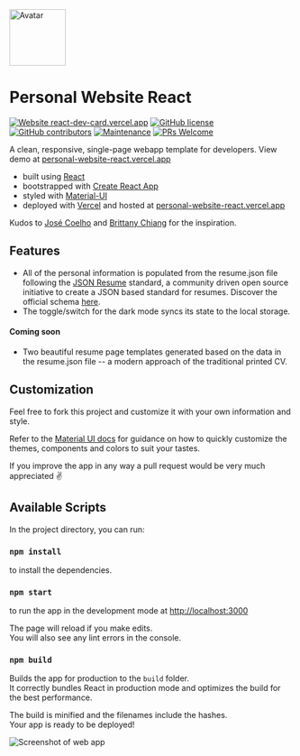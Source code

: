 <img alt="Avatar" src="https://semantic-ui.com/images/avatar2/large/mark.png" width="100" />

# Personal Website React

[![Website react-dev-card.vercel.app](https://img.shields.io/website-up-down-green-red/http/shields.io.svg)](https://react-dev-card.vercel.app)
[![GitHub license](https://img.shields.io/github/license/Naereen/StrapDown.js.svg)](https://github.com/JoHoop/react-dev-card/blob/master/LICENSE)
[![GitHub contributors](https://img.shields.io/github/contributors/JoHoop/react-dev-card.svg)](https://github.com/JoHoop/react-dev-card/graphs/contributors/)
[![Maintenance](https://img.shields.io/badge/Maintained%3F-yes-green.svg)](https://github.com/JoHoop/react-dev-card/graphs/commit-activity)
[![PRs Welcome](https://img.shields.io/badge/PRs-welcome-brightgreen.svg?style=flat)](http://makeapullrequest.com)

A clean, responsive, single-page webapp template for developers. View demo at [personal-website-react.vercel.app](https://personal-website-react.vercel.app)

-   built using [React](https://reactjs.org/)
-   bootstrapped with [Create React App](https://github.com/facebook/create-react-app)
-   styled with [Material-UI](https://material-ui.com/)
-   deployed with [Vercel](https://vercel.com) and hosted at [personal-website-react.vercel.app](https://personal-website-react.vercel.app)

Kudos to [José Coelho](https://github.com/jcoelho93/personal-website) and [Brittany Chiang](https://github.com/bchiang7/bchiang7.github.io) for the inspiration.

## Features

-   All of the personal information is populated from the resume.json file following the [JSON Resume](https://jsonresume.org/) standard, a community driven open source initiative to create a JSON based standard for resumes. Discover the official schema [here](https://jsonresume.org/schema/).
-   The toggle/switch for the dark mode syncs its state to the local storage.

#### Coming soon

-   Two beautiful resume page templates generated based on the data in the resume.json file -- a modern approach of the traditional printed CV.

## Customization

Feel free to fork this project and customize it with your own information and style.

Refer to the [Material UI docs](https://material-ui.com/customization/theming/) for guidance on how to quickly customize the themes, components and colors to suit your tastes.

If you improve the app in any way a pull request would be very much appreciated ✌️

## Available Scripts

In the project directory, you can run:

### `npm install`

to install the dependencies.

### `npm start`

to run the app in the development mode at [http://localhost:3000](http://localhost:3000)<br />

The page will reload if you make edits.<br />
You will also see any lint errors in the console.

### `npm build`

Builds the app for production to the `build` folder.<br />
It correctly bundles React in production mode and optimizes the build for the best performance.

The build is minified and the filenames include the hashes.<br />
Your app is ready to be deployed!

![Screenshot of web app](https://api.apiflash.com/v1/urltoimage?access_key=735a6940920248499214aa2dbd812a6a&format=png&url=https%3A%2F%2Freact-dev-card.vercel.app%2F)
